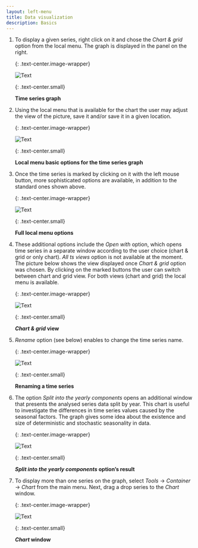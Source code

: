 ```yaml
---
layout: left-menu
title: Data visualization
description: Basics
---
```


1.  To display a given series, right click on it and chose the *Chart &
    grid* option from the local menu. The graph is displayed in the
    panel on the right.

	{: .text-center.image-wrapper}

	![Text](/assets/img/reference-manual/manual/Aimage11.jpeg)

	{: .text-center.small}

	**Time series graph**

1.  Using the local menu that is available for the chart the user may
    adjust the view of the picture, save it and/or save it in a given
    location.

	{: .text-center.image-wrapper}

	![Text](/assets/img/reference-manual/manual/Aimage12.jpeg)

	{: .text-center.small}

	**Local menu basic options for the time series graph**

1.  Once the time series is marked by clicking on it with the left mouse
    button, more sophisticated options are available, in addition to the
    standard ones shown above.

	{: .text-center.image-wrapper}

	![Text](/assets/img/reference-manual/manual/Aimage13.jpeg)

	{: .text-center.small}

	**Full local menu options**

1.  These additional options include the *Open with* option, which opens
    time series in a separate window according to the user choice (chart
    & grid or only chart). *All ts views* option is not available at the
    moment. The picture below shows the view displayed once *Chart &
    grid* option was chosen. By clicking on the marked buttons the user
    can switch between chart and grid view. For both views (chart and
    grid) the local menu is available.

	{: .text-center.image-wrapper}

	![Text](/assets/img/reference-manual/manual/Aimage14.jpeg)

	{: .text-center.small}

	***Chart & grid* view**

1.  *Rename* option (see below) enables to change the time series
    name.

	{: .text-center.image-wrapper}

	![Text](/assets/img/reference-manual/manual/Aimage15.jpeg)

	{: .text-center.small}

	**Renaming a time series**

1.  The option *Split into the yearly components* opens an additional
    window that presents the analysed series data split by year. This
    chart is useful to investigate the differences in time series values
    caused by the seasonal factors. The graph gives some idea about the
    existence and size of deterministic and stochastic seasonality in
    data.

	{: .text-center.image-wrapper}

	![Text](/assets/img/reference-manual/manual/Aimage16.jpeg)

	{: .text-center.small}

	***Split into the yearly components* option’s result**

1.  To display more than one series on the graph, select *Tools* →
    *Container* → *Chart* from the main menu. Next, drag a drop series
    to the *Chart* window.
	
	{: .text-center.image-wrapper}

	![Text](/assets/img/reference-manual/manual/Aimage17.jpeg)

	{: .text-center.small}

	***Chart* window**